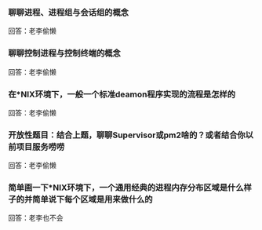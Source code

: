 ### 聊聊进程、进程组与会话组的概念
回答：老李偷懒
 
### 聊聊控制进程与控制终端的概念
回答：老李偷懒

### 在*NIX环境下，一般一个标准deamon程序实现的流程是怎样的
回答：老李偷懒

### 开放性题目：结合上题，聊聊Supervisor或pm2啥的？或者结合你以前项目服务唠唠
回答：老李偷懒

### 简单画一下*NIX环境下，一个通用经典的进程内存分布区域是什么样子的并简单说下每个区域是用来做什么的
回答：老李也不会